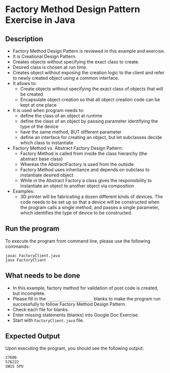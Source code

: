 # Factory Method Design Pattern Exercise in Java

## Description
* Factory Method Design Pattern is reviewed in this example and exercise.
* It is Creational Design Pattern.
* Creates objects without specifying the exact class to create.
* Desired class is chosen at run time.
* Creates object without exposing the creation logic to the client and refer to newly created object using a common
  interface.
* It allows to:
  * Create objects without specifying the exact class of objects that will be created
  * Encapsulate object creation so that all object creation code can be kept at one place
* It is used when program needs to:
  * define the class of an object at runtime
  * define the class of an object by passing parameter identifying the type of the device
  * have the same method, BUT different parameter
  * define an interface for creating an object, but let subclasses decide which class to instantiate
* Factory Method vs. Abstract Factory Design Pattern:
  * Factory Method is called from inside the class hierarchy (the abstract base class)
  * Whereas the AbstractFactory is used from the outside
  * Factory Method uses inheritance and depends on subclass to instantiate desired object
  * While in the Abstract Factory a class gives the responsibility to instantiate an object to another object via
  composition
* Examples:
  * 3D printer will be fabricating a dozen different kinds of devices. The code needs to be set up so that a device
  will be constructed when the program calls a single method, and passes a single parameter, which identifies the type
  of device to be constructed.

## Run the program
To execute the program from command line, please use the following commands:
```
javac FactoryClient.java
java FactoryClient
```

## What needs to be done
* In this example, factory method for validation of post code is created, but incomplete.
* Please fill in the `____________________`  blanks to make the program run successfully to follow Factory Method Design
Pattern.
* Check each file for blanks.
* Enter missing statements (blanks) into Google Doc Exercise.
* Start with `FactoryClient.java` file.

## Expected Output
Upon executing the program, you should see the following output:

```
27606
576222
SW15 5PU
```
